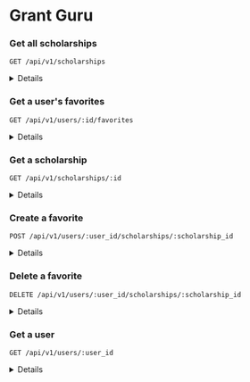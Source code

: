# Grant Guru

### Get all scholarships

```http
GET /api/v1/scholarships
```

<details close>
<summary>  Details </summary>
<br>


Parameters: <br>
```
EDUCATION=string
GENDER=string
STATE=string
LGBT=bool
ETHNICITY=array
VETERAN=bool
IMMIGRANT=bool
```

| Code | Description |
| :--- | :--- |
| 200 | `OK` |

Example Response:

```json
{
    "data": [
        {
            "id": "1",
            "type": "scholarship",
            "attributes": {
                "title": "Female Privacy Leaders Scholarship",
                "organization": "Women in Security and Privacy (WISP)",
                "amount": "1234",
                "description": "Lorem ipsum dolor sit amet, ...",
                "deadline": "March 01, 2023",
                "education": "Graduate",
                "state": "Colorado",
                "women": "False",
                "lgbt": "True",
                "ethnicity": [
                    "Black",
                    "Hispanic"
                ],
                "veteran": "False",
                "immigrant": "True",
                "url": "https://linkedin.com/...",
                "image_url": "https://shutter_stock_static_image"
            }
        },
        {
            "id": "2",
            "type": "scholarship",
            "attributes": {
                "title": "RailsConf 23",
                "organization": "Ruby Central",
                "amount": "1234",
                "description": "Lorem ipsum dolor sit amet, ...",
                "deadline": "March 01, 2023",
                "education": "Graduate",
                "state": "",
                "women": "False",
                "lgbt": "True",
                "ethnicity": [],
                "veteran": "False",
                "immigrant": "True",
                "url": "https://linkedin.com/...",
                "image_url": "https://static_image.wow_nice"
            }
        },
        {...},
        {...}
    ]
}
```
</details>

### Get a user's favorites

```http
GET /api/v1/users/:id/favorites
```

<details close>
<summary>  Details </summary>
<br>
    
| Code | Description |
| :--- | :--- |
| 200 | `OK` |

Example Response:

```json
{
    "data": [
        {
            "id": "1",
            "type": "scholarship",
            "attributes": {
                "title": "Female Privacy Leaders Scholarship",
                "organization": "Women in Security and Privacy (WISP)",
                "amount": "1234",
                "description": "Lorem ipsum dolor sit amet, ...",
                "deadline": "March 01, 2023",
                "education": "Graduate",
                "state": "Colorado",
                "women": "False",
                "lgbt": "True",
                "ethnicity": [
                    "Black",
                    "Hispanic"
                ],
                "veteran": "False",
                "immigrant": "True",
                "url": "https://linkedin.com/...",
                "image_url": "https://shutter_stock_static_image"
            }
        },
        {
            "id": "2",
            "type": "scholarship",
            "attributes": {
                "title": "RailsConf 23",
                "organization": "Ruby Central",
                "amount": "1234",
                "description": "Lorem ipsum dolor sit amet, ...",
                "deadline": "March 01, 2023",
                "education": "Graduate",
                "state": "",
                "women": "False",
                "lgbt": "True",
                "ethnicity": [],
                "veteran": "False",
                "immigrant": "True",
                "url": "https://linkedin.com/...",
                "image_url": "https://static_image.wow_nice"
            }
        },
        {...},
        {...}
    ]
}
```
</details>

### Get a scholarship

```http
GET /api/v1/scholarships/:id
```

<details close>
<summary>  Details </summary>
<br>

| Code | Description |
| :--- | :--- |
| 200 | `OK` |

Example Response:

```json
{
    "data": {
        "id": "1",
        "type": "scholarship",
        "attributes": {
            "title": "Female Privacy Leaders Scholarship",
            "organization": "Women in Security and Privacy (WISP)",
            "amount": "1234",
            "description": "Lorem ipsum dolor sit amet, ...",
            "deadline": "March 01, 2023",
            "education": "Graduate",
            "state": "Colorado",
            "women": "False",
            "lgbt": "True",
            "ethnicity": [
                "Black",
                "Hispanic"
            ],
            "veteran": "False",
            "immigrant": "True",
            "url": "https://linkedin.com/...",
            "image_url": "https://shutter_stock_static_image"
        }
    } 
}
```
</details>

### Create a favorite
```http
POST /api/v1/users/:user_id/scholarships/:scholarship_id
```

<details close>
<summary>  Details </summary>
<br>

| Code | Description |
| :--- | :--- |
| 201 | `created` |
    
Example Response:

```json
{
    "data": {
        "id": "1",
        "type": "scholarship",
        "attributes": {
            "title": "Female Privacy Leaders Scholarship",
            "organization": "Women in Security and Privacy (WISP)",
            "amount": "1234",
            "description": "Lorem ipsum dolor sit amet, ...",
            "deadline": "March 01, 2023",
            "education": "Graduate",
            "state": "Colorado",
            "women": "False",
            "lgbt": "True",
            "ethnicity": [
                "Black",
                "Hispanic"
            ],
            "veteran": "False",
            "immigrant": "True",
            "url": "https://linkedin.com/...",
            "image_url": "https://shutter_stock_static_image"
        }
    } 
}
```
</details>

### Delete a favorite
```http
DELETE /api/v1/users/:user_id/scholarships/:scholarship_id
```

<details close>
<summary>  Details </summary>
<br>

| Code | Description |
| :--- | :--- |
| 200 | `OK` |

Example Response:

```json
{
    "data": {
        "id": "1",
        "type": "scholarship",
        "attributes": {
            "title": "Female Privacy Leaders Scholarship",
            "organization": "Women in Security and Privacy (WISP)",
            "amount": "1234",
            "description": "Lorem ipsum dolor sit amet, ...",
            "deadline": "March 01, 2023",
            "education": "Graduate",
            "state": "Colorado",
            "women": "False",
            "lgbt": "True",
            "ethnicity": [
                "Black",
                "Hispanic"
            ],
            "veteran": "False",
            "immigrant": "True",
            "url": "https://linkedin.com/...",
            "image_url": "https://shutter_stock_static_image"
        }
    } 
}
```
</details>

### Get a user
```http
GET /api/v1/users/:user_id
```

<details close>
<summary>  Details </summary>
<br>

| Code | Description |
| :--- | :--- |
| 200 | `OK` |

Example Response:

```json
{
    "data": {
        "id": "1",
        "type": "user",
        "attributes": {
            "first_name": "Hugh",
            "last_name": "Jackman",
            "image_url": "http://www.image-url.com"
        }
    }  
}
```
</details>
